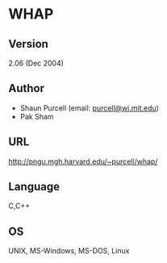 # WHAP

## Version
2.06 (Dec 2004)

## Author
* Shaun Purcell (email: purcell@wi.mit.edu)
* Pak Sham

## URL
http://pngu.mgh.harvard.edu/~purcell/whap/

## Language
C,C++

## OS
UNIX, MS-Windows, MS-DOS, Linux